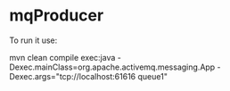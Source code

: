 # mqProducer

To run it use:

mvn clean compile exec:java -Dexec.mainClass=org.apache.activemq.messaging.App -Dexec.args="tcp://localhost:61616 queue1"
